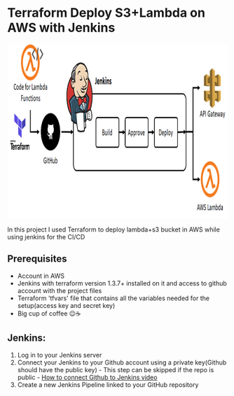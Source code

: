 # Terraform Deploy S3+Lambda on AWS with Jenkins 
<img src="./assets/images/title.jpg" width="900" height="400" />


In this project I used Terraform to deploy lambda+s3 bucket in AWS while using jenkins for the CI/CD

## Prerequisites
* Account in AWS
* Jenkins with terraform version 1.3.7+ installed on it and access to github account with the project files
* Terraform 'tfvars' file that contains all the variables needed for the setup(access key and secret key)
* Big cup of coffee 😉☕

## Jenkins:
1. Log in to your Jenkins server
2. Connect your Jenkins to your Github account using a private key(Github should have the public key) - This step can be skipped if the repo is public - [How to connect Github to Jenkins video](https://www.google.com/search?q=add+github+repository+to+jenkins&rlz=1C1TIGY_enIL721IL721&sxsrf=AJOqlzUv2b5Ha8EGuOo412ZIrwy0G9fe_Q:1675952999207&source=lnms&tbm=vid&sa=X&ved=2ahUKEwiy9LW504j9AhXJcKQEHXSAB5wQ_AUoAXoECAIQAw&biw=1536&bih=722&dpr=1.25#fpstate=ive&vld=cid:2b5124f4,vid:jSm0YZ-NQAc)
3. Create a new Jenkins Pipeline linked to your GitHub repository

